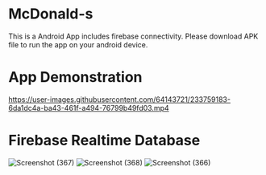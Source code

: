 # McDonald-s
This is a Android App includes firebase connectivity. Please download APK file to run the app on your android device.

# App Demonstration
https://user-images.githubusercontent.com/64143721/233759183-6da1dc4a-ba43-461f-a494-76799b49fd03.mp4


# Firebase Realtime Database
![Screenshot (367)](https://user-images.githubusercontent.com/64143721/233759267-185a16b6-c50c-409c-b40c-a5065ec9a3ba.png)
![Screenshot (368)](https://user-images.githubusercontent.com/64143721/233759268-50b733cf-ddb9-4277-aca0-6bb13f71dda8.png)
![Screenshot (366)](https://user-images.githubusercontent.com/64143721/233759269-38324417-78df-4710-8e01-380f9cfad83b.png)
